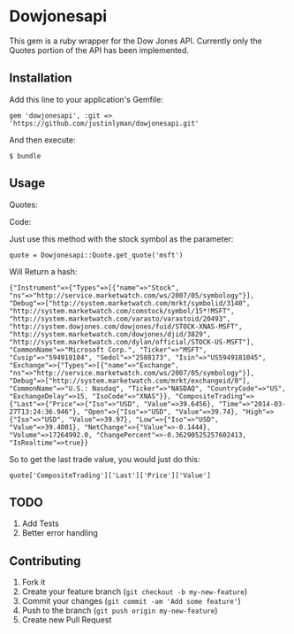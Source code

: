 # Dowjonesapi

This gem is a ruby wrapper for the Dow Jones API.  Currently only the Quotes portion of the API has been implemented.

## Installation

Add this line to your application's Gemfile:

    gem 'dowjonesapi', :git => 'https://github.com/justinlyman/dowjonesapi.git'

And then execute:

    $ bundle

## Usage

Quotes:

Code:

Just use this method with the stock symbol as the parameter:
    
    quote = Dowjonesapi::Quote.get_quote('msft')

Will Return a hash:

    {"Instrument"=>{"Types"=>[{"name"=>"Stock", "ns"=>"http://service.marketwatch.com/ws/2007/05/symbology"}], "Debug"=>["http://system.marketwatch.com/mrkt/symbolid/3140", "http://system.marketwatch.com/comstock/symbol/15*!MSFT", "http://system.marketwatch.com/varasto/varastoid/20493", "http://system.dowjones.com/dowjones/fuid/STOCK-XNAS-MSFT", "http://system.marketwatch.com/dowjones/djid/3829", "http://system.marketwatch.com/dylan/official/STOCK-US-MSFT"], "CommonName"=>"Microsoft Corp.", "Ticker"=>"MSFT", "Cusip"=>"594918104", "Sedol"=>"2588173", "Isin"=>"US5949181045", "Exchange"=>{"Types"=>[{"name"=>"Exchange", "ns"=>"http://service.marketwatch.com/ws/2007/05/symbology"}], "Debug"=>["http://system.marketwatch.com/mrkt/exchangeid/0"], "CommonName"=>"U.S.: Nasdaq", "Ticker"=>"NASDAQ", "CountryCode"=>"US", "ExchangeDelay"=>15, "IsoCode"=>"XNAS"}}, "CompositeTrading"=>{"Last"=>{"Price"=>{"Iso"=>"USD", "Value"=>39.6456}, "Time"=>"2014-03-27T13:24:36.946"}, "Open"=>{"Iso"=>"USD", "Value"=>39.74}, "High"=>{"Iso"=>"USD", "Value"=>39.97}, "Low"=>{"Iso"=>"USD", "Value"=>39.4001}, "NetChange"=>{"Value"=>-0.1444}, "Volume"=>17264992.0, "ChangePercent"=>-0.36290525257602413, "IsRealtime"=>true}}

So to get the last trade value, you would just do this:

    quote['CompositeTrading']['Last']['Price']['Value']

## TODO

1. Add Tests
2. Better error handling

## Contributing

1. Fork it
2. Create your feature branch (`git checkout -b my-new-feature`)
3. Commit your changes (`git commit -am 'Add some feature'`)
4. Push to the branch (`git push origin my-new-feature`)
5. Create new Pull Request
